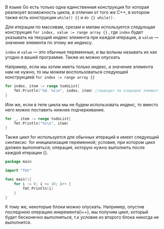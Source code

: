 В языке Go есть только одна единственная конструкция for которая реализует возможность цикла, в отличии от того же С++, в котором также есть конструкции `while() {}` и `do {} while()` .

Для итерации по массивам, срезам и мапам используется следующая конструкция `for index, value := range array {}` , где `index` будет указывать на текущий индекс элемента при каждой итерации, а `value` — значение элемента по этому же индексу.

`index` и `value` — это обычные переменные, и вы вольны называть их как угодно в вашей программе. Также их можно опускать

Например, если мы хотим иметь только индекс, а значение элемента нам не нужно, то мы можем воспользоваться следующей конструкцией `for index := range array {}`

```go
for index, item := range todoList{
	fmt.Println("%d. %s\n", index, item) //выводит по очередно элемент и его индекс
}
```

Или же, если в теле цикла мы не будем использовать индекс, то вместо него можно поставить нижнее подчеркивание.
```go
for _, item := range todoList{
	fmt.Println("%s\n", item)
}
```

Также цикл for используется для обычных итераций и имеет следующий синтаксис  for инициализация переменной; условия, при котором цикл должен выполняться; операция, которую нужно выполнить после каждой итерации {}.

```go
package main

import "fmt"

func main(){
	for i := 0; i <= 10; i++ {
		fmt.Println(i)
	}
}
```

К тому же, некоторые блоки можно опускать. Например, опустив последнюю операцию инкремента(i++), мы получим цикл, который будет бесконечно выполняться, т.к условие из второго блока никогда не выполнится.